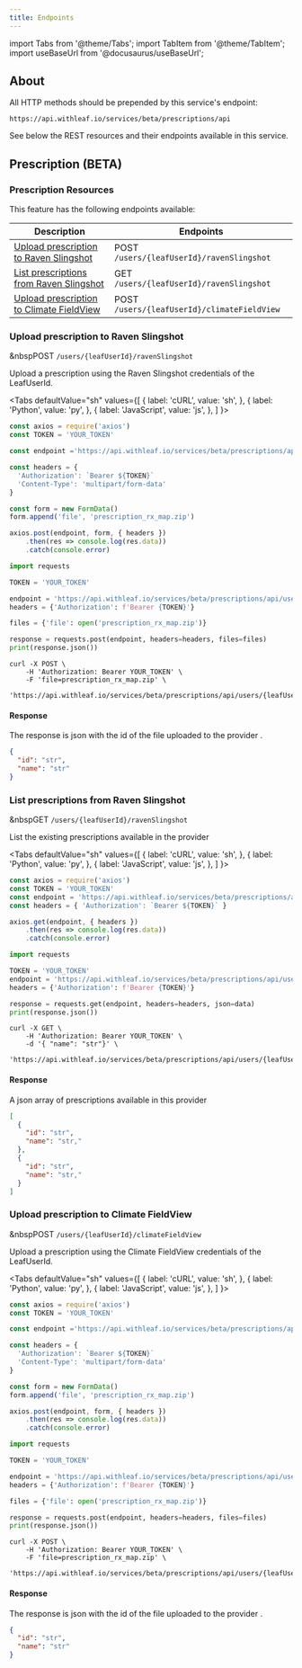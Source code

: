 ```yaml
---
title: Endpoints
---
```


import Tabs from '@theme/Tabs';
import TabItem from '@theme/TabItem';
import useBaseUrl from '@docusaurus/useBaseUrl';

<!-- the following links are referenced throughout this document -->
[1]: https://github.com/Leaf-Agriculture/Leaf-quickstart-Postman-collection
[2]: #upload-prescription-raven-slingshot
[3]: #get-prescription-raven-slingshot
[4]: #upload-prescription-climate-field-view

## About
All HTTP methods should be prepended by this service's endpoint:

```
https://api.withleaf.io/services/beta/prescriptions/api
```

See below the REST resources and their endpoints available in this service.

## Prescription (BETA)

### Prescription Resources

This feature has the following endpoints available:

Description | Endpoints
--- | ---
[Upload prescription to Raven Slingshot][2] | <span class="badge badge--success">POST</span> `/users/{leafUserId}/ravenSlingshot`
[List prescriptions from Raven Slingshot][3] | <span class="badge badge--success">GET</span> `/users/{leafUserId}/ravenSlingshot`
[Upload prescription to Climate FieldView][4] | <span class="badge badge--success">POST</span> `/users/{leafUserId}/climateFieldView`


### Upload prescription to Raven Slingshot

&nbsp<span class="badge badge--success">POST</span> `/users/{leafUserId}/ravenSlingshot`

Upload a prescription using the Raven Slingshot credentials of the LeafUserId.


<Tabs
defaultValue="sh"
values={[
{ label: 'cURL', value: 'sh', },
{ label: 'Python', value: 'py', },
{ label: 'JavaScript', value: 'js', },
]
}>

  <TabItem value="js">

  ```js
  const axios = require('axios')
  const TOKEN = 'YOUR_TOKEN'

  const endpoint ='https://api.withleaf.io/services/beta/prescriptions/api/users/{leafUserId}/ravenSlingshot'

  const headers = {
    'Authorization': `Bearer ${TOKEN}`
    'Content-Type': 'multipart/form-data'
  }

  const form = new FormData()
  form.append('file', 'prescription_rx_map.zip')

  axios.post(endpoint, form, { headers })
      .then(res => console.log(res.data))
      .catch(console.error)
  ```

  </TabItem>
  <TabItem value="py">

  ```py
  import requests

  TOKEN = 'YOUR_TOKEN'

  endpoint = 'https://api.withleaf.io/services/beta/prescriptions/api/users/{leafUserId}/ravenSlingshot'
  headers = {'Authorization': f'Bearer {TOKEN}'}

  files = {'file': open('prescription_rx_map.zip')}

  response = requests.post(endpoint, headers=headers, files=files)
  print(response.json())
  ```

  </TabItem>
  <TabItem value="sh">

  ```shell
  curl -X POST \
      -H 'Authorization: Bearer YOUR_TOKEN' \
      -F 'file=prescription_rx_map.zip' \
      'https://api.withleaf.io/services/beta/prescriptions/api/users/{leafUserId}/ravenSlingshot'
  ```

  </TabItem>
</Tabs>


#### Response

The response is json with the id of the file uploaded to the provider .

```json
{
  "id": "str",
  "name": "str"
}
```

### List prescriptions from Raven Slingshot

&nbsp<span class="badge badge--success">GET</span> `/users/{leafUserId}/ravenSlingshot`

List the existing prescriptions available in the provider

<Tabs
defaultValue="sh"
values={[
{ label: 'cURL', value: 'sh', },
{ label: 'Python', value: 'py', },
{ label: 'JavaScript', value: 'js', },
]
}>
<TabItem value="js">

  ```js
  const axios = require('axios')
  const TOKEN = 'YOUR_TOKEN'
  const endpoint = 'https://api.withleaf.io/services/beta/prescriptions/api/users/{leafUserId}/ravenSlingshot'
  const headers = { 'Authorization': `Bearer ${TOKEN}` }

  axios.get(endpoint, { headers })
      .then(res => console.log(res.data))
      .catch(console.error)
  ```

  </TabItem>
  <TabItem value="py">

  ```py
  import requests
  
  TOKEN = 'YOUR_TOKEN'
  endpoint = 'https://api.withleaf.io/services/beta/prescriptions/api/users/{leafUserId}/ravenSlingshot'
  headers = {'Authorization': f'Bearer {TOKEN}'}

  response = requests.get(endpoint, headers=headers, json=data)
  print(response.json())
  ```

  </TabItem>
  <TabItem value="sh">

  ```shell
  curl -X GET \
      -H 'Authorization: Bearer YOUR_TOKEN' \
      -d '{ "name": "str"}' \
      'https://api.withleaf.io/services/beta/prescriptions/api/users/{leafUserId}/ravenSlingshot'
  ```

  </TabItem>
</Tabs>


#### Response
A json array of prescriptions available in this provider 

```json
[
  {
    "id": "str",
    "name": "str,"
  },
  {
    "id": "str",
    "name": "str,"
  }
]
```

### Upload prescription to Climate FieldView

&nbsp<span class="badge badge--success">POST</span> `/users/{leafUserId}/climateFieldView`

Upload a prescription using the Climate FieldView credentials of the LeafUserId.


<Tabs
defaultValue="sh"
values={[
{ label: 'cURL', value: 'sh', },
{ label: 'Python', value: 'py', },
{ label: 'JavaScript', value: 'js', },
]
}>

  <TabItem value="js">

  ```js
  const axios = require('axios')
  const TOKEN = 'YOUR_TOKEN'

  const endpoint ='https://api.withleaf.io/services/beta/prescriptions/api/users/{leafUserId}/climateFieldView'

  const headers = {
    'Authorization': `Bearer ${TOKEN}`
    'Content-Type': 'multipart/form-data'
  }

  const form = new FormData()
  form.append('file', 'prescription_rx_map.zip')

  axios.post(endpoint, form, { headers })
      .then(res => console.log(res.data))
      .catch(console.error)
  ```

  </TabItem>
  <TabItem value="py">

  ```py
  import requests

  TOKEN = 'YOUR_TOKEN'

  endpoint = 'https://api.withleaf.io/services/beta/prescriptions/api/users/{leafUserId}/climateFieldView'
  headers = {'Authorization': f'Bearer {TOKEN}'}

  files = {'file': open('prescription_rx_map.zip')}

  response = requests.post(endpoint, headers=headers, files=files)
  print(response.json())
  ```

  </TabItem>
  <TabItem value="sh">

  ```shell
  curl -X POST \
      -H 'Authorization: Bearer YOUR_TOKEN' \
      -F 'file=prescription_rx_map.zip' \
      'https://api.withleaf.io/services/beta/prescriptions/api/users/{leafUserId}/climateFieldView'
  ```

  </TabItem>
</Tabs>


#### Response

The response is json with the id of the file uploaded to the provider .

```json
{
  "id": "str",
  "name": "str"
}
```

[contact]: mailto:help@withleaf.io
